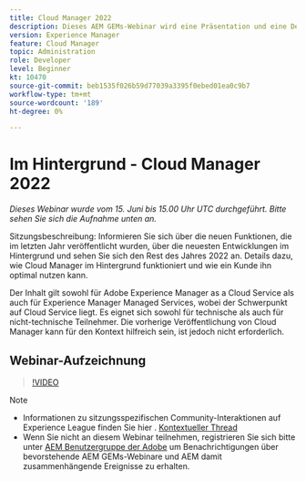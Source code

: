 ```yaml
---
title: Cloud Manager 2022
description: Dieses AEM GEMs-Webinar wird eine Präsentation und eine Demo zu folgenden Themen beinhalten:Erkunden Sie die im letzten Jahr veröffentlichten neuen Funktionen, ein Update zu den Hintergrund-Kulissen ... (Beschreibungen sollten zwischen 60 und 160 Zeichen umfassen)
version: Experience Manager
feature: Cloud Manager
topic: Administration
role: Developer
level: Beginner
kt: 10470
source-git-commit: beb1535f026b59d77039a3395f0ebed01ea0c9b7
workflow-type: tm+mt
source-wordcount: '189'
ht-degree: 0%

---
```



# Im Hintergrund - Cloud Manager 2022

*Dieses Webinar wurde vom 15. Juni bis 15.00 Uhr UTC durchgeführt. Bitte sehen Sie sich die Aufnahme unten an.*

Sitzungsbeschreibung: Informieren Sie sich über die neuen Funktionen, die im letzten Jahr veröffentlicht wurden, über die neuesten Entwicklungen im Hintergrund und sehen Sie sich den Rest des Jahres 2022 an. Details dazu, wie Cloud Manager im Hintergrund funktioniert und wie ein Kunde ihn optimal nutzen kann.  

Der Inhalt gilt sowohl für Adobe Experience Manager as a Cloud Service als auch für Experience Manager Managed Services, wobei der Schwerpunkt auf Cloud Service liegt. Es eignet sich sowohl für technische als auch für nicht-technische Teilnehmer. Die vorherige Veröffentlichung von Cloud Manager kann für den Kontext hilfreich sein, ist jedoch nicht erforderlich.

## Webinar-Aufzeichnung

>[!VIDEO](https://video.tv.adobe.com/v/343876)

>[!NOTE]
>
>* Informationen zu sitzungsspezifischen Community-Interaktionen auf Experience League finden Sie hier . [Kontextueller Thread](https://adobe.ly/3O0rdzd)
>* Wenn Sie nicht an diesem Webinar teilnehmen, registrieren Sie sich bitte unter [AEM Benutzergruppe der Adobe](https://aem-augs.adobe.com/) um Benachrichtigungen über bevorstehende AEM GEMs-Webinare und AEM damit zusammenhängende Ereignisse zu erhalten.

